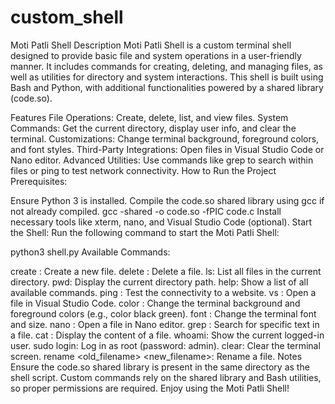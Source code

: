 # custom_shell
Moti Patli Shell
Description
Moti Patli Shell is a custom terminal shell designed to provide basic file and system operations in a user-friendly manner. It includes commands for creating, deleting, and managing files, as well as utilities for directory and system interactions. This shell is built using Bash and Python, with additional functionalities powered by a shared library (code.so).

Features
File Operations: Create, delete, list, and view files.
System Commands: Get the current directory, display user info, and clear the terminal.
Customizations: Change terminal background, foreground colors, and font styles.
Third-Party Integrations: Open files in Visual Studio Code or Nano editor.
Advanced Utilities: Use commands like grep to search within files or ping to test network connectivity.
How to Run the Project
Prerequisites:

Ensure Python 3 is installed.
Compile the code.so shared library using gcc if not already compiled.
gcc -shared -o code.so -fPIC code.c
Install necessary tools like xterm, nano, and Visual Studio Code (optional).
Start the Shell: Run the following command to start the Moti Patli Shell:

python3 shell.py
Available Commands:

create <filename>: Create a new file.
delete <filename>: Delete a file.
ls: List all files in the current directory.
pwd: Display the current directory path.
help: Show a list of all available commands.
ping <website>: Test the connectivity to a website.
vs <filename>: Open a file in Visual Studio Code.
color <bg> <fg>: Change the terminal background and foreground colors (e.g., color black green).
font <font> <size>: Change the terminal font and size.
nano <filename>: Open a file in Nano editor.
grep <text> <filename>: Search for specific text in a file.
cat <filename>: Display the content of a file.
whoami: Show the current logged-in user.
sudo login: Log in as root (password: admin).
clear: Clear the terminal screen.
rename <old_filename> <new_filename>: Rename a file.
Notes
Ensure the code.so shared library is present in the same directory as the shell script.
Custom commands rely on the shared library and Bash utilities, so proper permissions are required.
Enjoy using the Moti Patli Shell!
